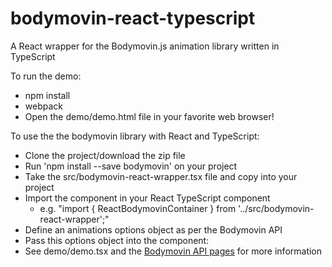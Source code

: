 # bodymovin-react-typescript
A React wrapper for the Bodymovin.js animation library written in TypeScript

To run the demo:
- npm install
- webpack
- Open the demo/demo.html file in your favorite web browser!

To use the the bodymovin library with React and TypeScript:
- Clone the project/download the zip file
- Run 'npm install --save bodymovin' on your project
- Take the src/bodymovin-react-wrapper.tsx file and copy into your project
- Import the component in your React TypeScript component
  - e.g. "import { ReactBodymovinContainer } from '../src/bodymovin-react-wrapper';"
- Define an animations options object as per the Bodymovin API
- Pass this options object into the component: <ReactBodymovinContainer options={animationOptions} />
- See demo/demo.tsx and the [Bodymovin API pages](https://github.com/bodymovin/bodymovin) for more information